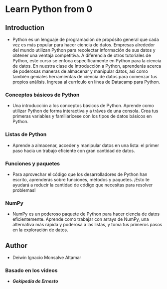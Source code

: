 # Learn Python from 0

## Introduction
-   Python es un lenguaje de programación de propósito general que cada vez es más popular para hacer ciencia de datos. Empresas alrededor del mundo utilizan Python para recolectar información de sus datos y obtener una ventaja competitiva. A diferencia de otros tutoriales de Python, este curso se enfoca específicamente en Python para la ciencia de datos. En nuestra clase de Introducción a Python, aprenderás acerca de poderosas maneras de almacenar y manipular datos, así como también geniales herramientas de ciencia de datos para comenzar tus propios análisis. Ingresa al currículo en línea de Datacamp para Python.

### Conceptos básicos de Python
-   Una introducción a los conceptos básicos de Python. Aprende como utilizar Python de forma interactiva y a tráves de una consola. Crea tus primeras variables y familiarícese con los tipos de datos básicos en Python.

### Listas de Python
-   Aprende a almacenar, acceder y manipular datos en una lista: el primer paso hacia un trabajo eficiente con gran cantidad de datos.

### Funciones y paquetes
-   Para aprovechar el código que los desarrolladores de Python han escrito, aprenderás sobre funciones, métodos y paquetes. ¡Esto te ayudará a reducir la cantidad de código que necesitas para resolver problemas!

### NumPy
-   NumPy es un poderoso paquete de Python para hacer ciencia de datos eficientemente. Aprende como trabajar con arrays de NumPy, una alternativa más rápida y poderosa a las listas, y toma tus primeros pasos en la exploración de datos.

## Author
- Deiwin Ignacio Monsalve Altamar

### Basado en los videos
-   ***Gekipedia de Ernesto***
